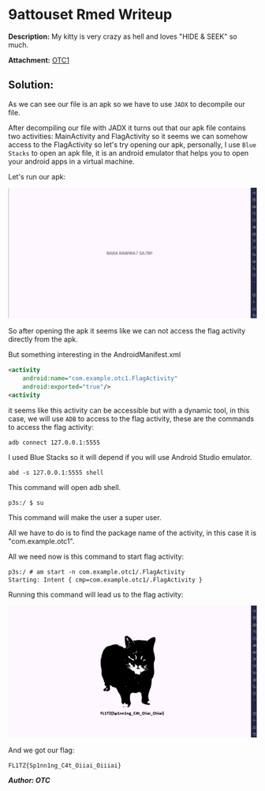 # 9attouset Rmed Writeup
**Description:**
My kitty is very crazy as hell and loves "HIDE & SEEK" so much.

**Attachment:**
[OTC1](../Files/OTC1.apk)

## Solution:

As we can see our file is an apk so we have to use `JADX` to decompile our file.

After decompiling our file with JADX it turns out that our apk file contains two activities: MainActivity and FlagActivity so it seems we can somehow access to the FlagActivity so let's try opening our apk, personally, I use `Blue Stacks` to open an apk file, it is an android emulator that helps you to open your android apps in a virtual machine.

Let's run our apk:

![app1](../Ressources/app1.png)

So after opening the apk it seems like we can not access the flag activity directly from the apk.

But something interesting in the AndroidManifest.xml

```xml
<activity
    android:name="com.example.otc1.FlagActivity"
    android:exported="true"/>
<activity
```
it seems like this activity can be accessible but with a dynamic tool, in this case, we will use `ADB` to access to the flag activity, these are the commands to access the flag activity:

    adb connect 127.0.0.1:5555

I used Blue Stacks so it will depend if you will use Android Studio emulator.

    abd -s 127.0.0.1:5555 shell

This command will open adb shell.

    p3s:/ $ su

This command will make the user a super user.

All we have to do is to find the package name of the activity, in this case it is "com.example.otc1".

All we need now is this command to start flag activity:

    p3s:/ # am start -n com.example.otc1/.FlagActivity
    Starting: Intent { cmp=com.example.otc1/.FlagActivity }

Running this command will lead us to the flag activity:

![app2](../Ressources/app2.png)

And we got our flag:

    FL1TZ{Sp1nn1ng_C4t_Oiiai_Oiiiai}

***Author: OTC***